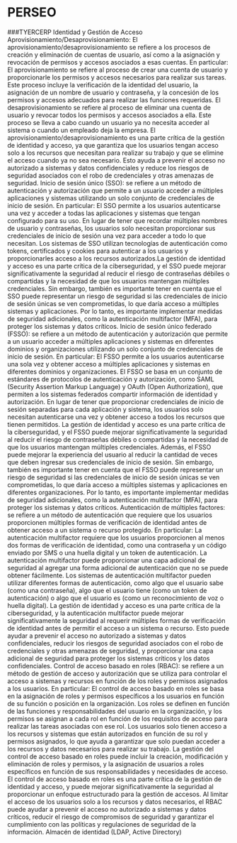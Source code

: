 # PERSEO
###TYERCERP
Identidad y Gestión de Acceso
Aprovisionamiento/Desaprovisionamiento: El aprovisionamiento/desaprovisionamiento se refiere a los procesos de creación y eliminación de cuentas de usuario, así como a la asignación y revocación de permisos y accesos asociados a esas cuentas. En particular: El aprovisionamiento se refiere al proceso de crear una cuenta de usuario y proporcionarle los permisos y accesos necesarios para realizar sus tareas. Este proceso incluye la verificación de la identidad del usuario, la asignación de un nombre de usuario y contraseña, y la concesión de los permisos y accesos adecuados para realizar las funciones requeridas. El desaprovisionamiento se refiere al proceso de eliminar una cuenta de usuario y revocar todos los permisos y accesos asociados a ella. Este proceso se lleva a cabo cuando un usuario ya no necesita acceder al sistema o cuando un empleado deja la empresa. El aprovisionamiento/desaprovisionamiento es una parte crítica de la gestión de identidad y acceso, ya que garantiza que los usuarios tengan acceso solo a los recursos que necesitan para realizar su trabajo y que se elimine el acceso cuando ya no sea necesario. Esto ayuda a prevenir el acceso no autorizado a sistemas y datos confidenciales y reduce los riesgos de seguridad asociados con el robo de credenciales y otras amenazas de seguridad.
Inicio de sesión único (SSO): se refiere a un método de autenticación y autorización que permite a un usuario acceder a múltiples aplicaciones y sistemas utilizando un solo conjunto de credenciales de inicio de sesión. En particular: El SSO permite a los usuarios autenticarse una vez y acceder a todas las aplicaciones y sistemas que tengan configurado para su uso. En lugar de tener que recordar múltiples nombres de usuario y contraseñas, los usuarios solo necesitan proporcionar sus credenciales de inicio de sesión una vez para acceder a todo lo que necesitan. Los sistemas de SSO utilizan tecnologías de autenticación como tokens, certificados y cookies para autenticar a los usuarios y proporcionarles acceso a los recursos autorizados.La gestión de identidad y acceso es una parte crítica de la ciberseguridad, y el SSO puede mejorar significativamente la seguridad al reducir el riesgo de contraseñas débiles o compartidas y la necesidad de que los usuarios mantengan múltiples credenciales. Sin embargo, también es importante tener en cuenta que el SSO puede representar un riesgo de seguridad si las credenciales de inicio de sesión únicas se ven comprometidas, lo que daría acceso a múltiples sistemas y aplicaciones. Por lo tanto, es importante implementar medidas de seguridad adicionales, como la autenticación multifactor (MFA), para proteger los sistemas y datos críticos.
Inicio de sesión único federado (FSSO): se refiere a un método de autenticación y autorización que permite a un usuario acceder a múltiples aplicaciones y sistemas en diferentes dominios y organizaciones utilizando un solo conjunto de credenciales de inicio de sesión. En particular: El FSSO permite a los usuarios autenticarse una sola vez y obtener acceso a múltiples aplicaciones y sistemas en diferentes dominios y organizaciones. El FSSO se basa en un conjunto de estándares de protocolos de autenticación y autorización, como SAML (Security Assertion Markup Language) y OAuth (Open Authorization), que permiten a los sistemas federados compartir información de identidad y autorización. En lugar de tener que proporcionar credenciales de inicio de sesión separadas para cada aplicación y sistema, los usuarios solo necesitan autenticarse una vez y obtener acceso a todos los recursos que tienen permitidos. La gestión de identidad y acceso es una parte crítica de la ciberseguridad, y el FSSO puede mejorar significativamente la seguridad al reducir el riesgo de contraseñas débiles o compartidas y la necesidad de que los usuarios mantengan múltiples credenciales. Además, el FSSO puede mejorar la experiencia del usuario al reducir la cantidad de veces que deben ingresar sus credenciales de inicio de sesión. Sin embargo, también es importante tener en cuenta que el FSSO puede representar un riesgo de seguridad si las credenciales de inicio de sesión únicas se ven comprometidas, lo que daría acceso a múltiples sistemas y aplicaciones en diferentes organizaciones. Por lo tanto, es importante implementar medidas de seguridad adicionales, como la autenticación multifactor (MFA), para proteger los sistemas y datos críticos.
Autenticación de múltiples factores: se refiere a un método de autenticación que requiere que los usuarios proporcionen múltiples formas de verificación de identidad antes de obtener acceso a un sistema o recurso protegido. En particular: La autenticación multifactor requiere que los usuarios proporcionen al menos dos formas de verificación de identidad, como una contraseña y un código enviado por SMS o una huella digital y un token de autenticación. La autenticación multifactor puede proporcionar una capa adicional de seguridad al agregar una forma adicional de autenticación que no se puede obtener fácilmente. Los sistemas de autenticación multifactor pueden utilizar diferentes formas de autenticación, como algo que el usuario sabe (como una contraseña), algo que el usuario tiene (como un token de autenticación) o algo que el usuario es (como un reconocimiento de voz o huella digital). La gestión de identidad y acceso es una parte crítica de la ciberseguridad, y la autenticación multifactor puede mejorar significativamente la seguridad al requerir múltiples formas de verificación de identidad antes de permitir el acceso a un sistema o recurso. Esto puede ayudar a prevenir el acceso no autorizado a sistemas y datos confidenciales, reducir los riesgos de seguridad asociados con el robo de credenciales y otras amenazas de seguridad, y proporcionar una capa adicional de seguridad para proteger los sistemas críticos y los datos confidenciales.
Control de acceso basado en roles (RBAC): se refiere a un método de gestión de acceso y autorización que se utiliza para controlar el acceso a sistemas y recursos en función de los roles y permisos asignados a los usuarios. En particular: El control de acceso basado en roles se basa en la asignación de roles y permisos específicos a los usuarios en función de su función o posición en la organización. Los roles se definen en función de las funciones y responsabilidades del usuario en la organización, y los permisos se asignan a cada rol en función de los requisitos de acceso para realizar las tareas asociadas con ese rol. Los usuarios solo tienen acceso a los recursos y sistemas que están autorizados en función de su rol y permisos asignados, lo que ayuda a garantizar que solo puedan acceder a los recursos y datos necesarios para realizar su trabajo. La gestión del control de acceso basado en roles puede incluir la creación, modificación y eliminación de roles y permisos, y la asignación de usuarios a roles específicos en función de sus responsabilidades y necesidades de acceso. El control de acceso basado en roles es una parte crítica de la gestión de identidad y acceso, y puede mejorar significativamente la seguridad al proporcionar un enfoque estructurado para la gestión de accesos. Al limitar el acceso de los usuarios solo a los recursos y datos necesarios, el RBAC puede ayudar a prevenir el acceso no autorizado a sistemas y datos críticos, reducir el riesgo de compromisos de seguridad y garantizar el cumplimiento con las políticas y regulaciones de seguridad de la información.
Almacén de identidad (LDAP, Active Directory)
